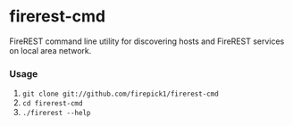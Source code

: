 firerest-cmd
===============

FireREST command line utility for discovering hosts and FireREST services on local area network.

### Usage

1. `git clone git://github.com/firepick1/firerest-cmd`
2. `cd firerest-cmd`
3. `./firerest --help`
